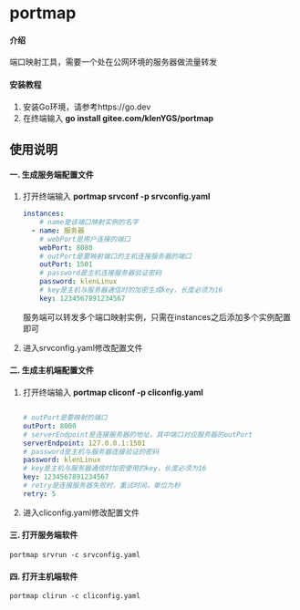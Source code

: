# portmap

#### 介绍
端口映射工具，需要一个处在公网环境的服务器做流量转发


#### 安装教程

1.  安装Go环境，请参考https://go.dev
2.  在终端输入 **go install gitee.com/klenYGS/portmap**

## 使用说明

#### 一. 生成服务端配置文件

 1. 打开终端输入 **portmap srvconf -p srvconfig.yaml**

    ```yaml
    instances:
        # name是该端口映射实例的名字
      - name: 服务器
        # webPort是用户连接的端口
        webPort: 8080
        # outPort是要映射端口的主机连接服务器的端口
        outPort: 1501
        # password是主机连接服务器验证密码
        password: klenLinux
        # key是主机与服务器通信时的加密生成key，长度必须为16
        key: 1234567891234567
    ```

    服务端可以转发多个端口映射实例，只需在instances之后添加多个实例配置即可

2) 进入srvconfig.yaml修改配置文件

#### 二. 生成主机端配置文件

1. 打开终端输入 **portmap cliconf -p cliconfig.yaml**

   ```yaml
   
   # outPort是要映射的端口
   outPort: 8000
   # serverEndpoint是连接服务器的地址，其中端口对应服务器的outPort
   serverEndpoint: 127.0.0.1:1501
   # password是主机与服务器连接验证的密码
   password: klenLinux
   # key是主机与服务器通信时加密使用的key，长度必须为16
   key: 1234567891234567
   # retry是连接服务器失败时，重试时间，单位为秒
   retry: 5
   ```

   

2) 进入cliconfig.yaml修改配置文件

#### 三. 打开服务端软件 

```shell
portmap srvrun -c srvconfig.yaml
```



#### 四. 打开主机端软件 

```shell
portmap clirun -c cliconfig.yaml
```


